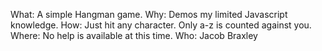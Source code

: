 What: A simple Hangman game.
Why: Demos my limited Javascript knowledge.
How: Just hit any character.  Only a-z is counted against you.
Where: No help is available at this time.
Who: Jacob Braxley